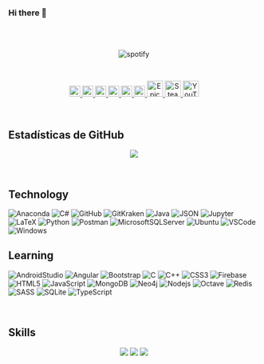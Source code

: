 ### Hi there 👋

<!--
**Jonathana1196/Jonathana1196** is a ✨ _special_ ✨ repository because its `README.md` (this file) appears on your GitHub profile.

Here are some ideas to get you started:

- 🔭 I’m currently working on ...
- 🌱 I’m currently learning ... 
- 👯 I’m looking to collaborate on ... 
- 🤔 I’m looking for help with ...
- 💬 Ask me about ... Anything
- 📫 How to reach me: ... 
- 😄 Pronouns: ...
- ⚡ Fun fact: ...

-->

</br>

</br>

<p align="center" href="https://github.com/kittinan/spotify-github-profile" target="blank">
  <img align="center"
    src="https://spotify-github-profile.vercel.app/api/view?uid=jonathan1196&cover_image=true&theme=novatorem" alt="spotify" />
</p>

</br>

<p align="center">

  <a href="https://profile.codersrank.io/user/Jonathana1196">
    <img alt="Jonathan's CoderRanks" width="22px" src="https://user-images.githubusercontent.com/3371601/72540690-d32c8d80-3846-11ea-9690-c0ed6c479309.png" />
  </a>

  <a href="https://www.linkedin.com/in/jonathanguzmanaraya/">
    <img alt="Jonathan's LinkedIN" width="22px" src="https://raw.githubusercontent.com/peterthehan/peterthehan/master/assets/linkedin.svg" />
  </a>

  <a href="https://myanimelist.net/profile/Joty11/">
    <img alt="Jonathan's MyAnimeList" width="22px" src="https://raw.githubusercontent.com/peterthehan/peterthehan/master/assets/myanimelist.svg" />
  </a>

  <a href="https://open.spotify.com/user/Jonathan1196/">
    <img alt="Jonathan's Spotify" width="22px" src="https://raw.githubusercontent.com/peterthehan/peterthehan/master/assets/spotify.svg" />
  </a>

  <a href="https://t.me/Jonathana1196">
    <img alt="Jonathan's Telegram" width="22px" src="https://www.flaticon.com/svg/static/icons/svg/2111/2111646.svg" />
  </a>

  <a href="https://twitter.com/Jonathana1196">
    <img alt="Jonathana1196 | Twitter" width="22px" src="https://raw.githubusercontent.com/peterthehan/peterthehan/master/assets/twitter.svg" />
  </a>

  <a href="#">
    <img alt="Epic Games - Joty11" title="Epic Games - Joty11" height="32" width="32" src="https://raw.githubusercontent.com/peterthehan/peterthehan/master/assets/epicgames.svg">
  </a>

  <a href="https://steamcommunity.com/id/jonathana1196">
    <img alt="Steam" title="Steam" height="32" width="32" src="https://raw.githubusercontent.com/peterthehan/peterthehan/master/assets/steam.svg">
  </a>

  <a href="https://www.youtube.com/channel/UCcNVs7MSdxvaSzE_0znI2pw">
    <img alt="YouTube" title="YouTube" height="32" width="32" src="https://raw.githubusercontent.com/peterthehan/peterthehan/master/assets/youtube.svg">
  </a>

</p>

</br>

<!--## **Español **

### **Sobre mí:** -->

## **Estadísticas de GitHub**

<p align="center">
  <img src = "https://github-readme-stats.vercel.app/api?username=jonathana1196&show_icons=true&theme=tokyonight&line_height=27">
</p>

</br>

## **Technology**

![Anaconda](https://img.shields.io/badge/-Anaconda-black?style=flat-square&logo=Anaconda)
![C#](https://img.shields.io/badge/-C%23-239120?style=flat-square&logo=C%20Sharp)
![GitHub](https://img.shields.io/badge/-GitHub-181717?style=flat-square&logo=github)
![GitKraken](https://img.shields.io/badge/-GitKraken-181717?style=flat-square&logo=GitKraken)
![Java](https://img.shields.io/badge/-java-brown?style=flat-square&logo=java)
![JSON](https://img.shields.io/badge/-JSON-black?style=flat-square&logo=JSON)
![Jupyter](https://img.shields.io/badge/-Jupyter%20Notebooks-black?style=flat-square&logo=Jupyter)
![LaTeX](https://img.shields.io/badge/-LaTeX-008080?style=flat-square&logo=Latex)
![Python](https://img.shields.io/badge/-Python-black?style=flat-square&logo=Python)
![Postman](https://img.shields.io/badge/-Postman-black?style=flat-square&logo=Postman)
![MicrosoftSQLServer](https://img.shields.io/badge/-MicrosoftSQLServer-CC2927?style=flat-square&logo=Microsoft%20SQL%20Server)
![Ubuntu](https://img.shields.io/badge/-Ubuntu-black?style=flat-square&logo=Ubuntu)
![VSCode](https://img.shields.io/badge/-VSCode-007ACC?style=flat-square&logo=Visual-Studio-Code)
![Windows](https://img.shields.io/badge/-Windows-0078D6?style=flat-square&logo=Windows)

## **Learning**

![AndroidStudio](https://img.shields.io/badge/-AndroidStudio-1E88E5?style=flat-square&logo=Android%20Studio)
![Angular](https://img.shields.io/badge/-Angular-E23237?style=flat-square&logo=Angular)
![Bootstrap](https://img.shields.io/badge/-Bootstrap-563D7C?style=flat-square&logo=bootstrap)
![C](https://img.shields.io/badge/-C-00599C?style=flat-square&logo=c)
![C++](https://img.shields.io/badge/-C++-00599C?style=flat-square&logo=c%2B%2B)
![CSS3](https://img.shields.io/badge/-CSS3-1572B6?style=flat-square&logo=css3)
![Firebase](https://img.shields.io/badge/-Firebase-black?style=flat-square&logo=Firebase)
![HTML5](https://img.shields.io/badge/-HTML5-E34F26?style=flat-square&logo=html5&logoColor=white)
![JavaScript](https://img.shields.io/badge/-JavaScript-black?style=flat-square&logo=javascript)
![MongoDB](https://img.shields.io/badge/-MongoDB-black?style=flat-square&logo=mongodb)
![Neo4j](https://img.shields.io/badge/-Neo4j-black?style=flat-square&logo=neo4j)
![Nodejs](https://img.shields.io/badge/-Nodejs-black?style=flat-square&logo=Node.js)
![Octave](https://img.shields.io/badge/-Octave-black?style=flat-square&logo=Octave)
![Redis](https://img.shields.io/badge/-Redis-black?style=flat-square&logo=Redis)
![SASS](https://img.shields.io/badge/-SASS-black?style=flat-square&logo=sass)
![SQLite](https://img.shields.io/badge/-SQLite-00599C?style=flat-square&logo=SQLite)
![TypeScript](https://img.shields.io/badge/-TypeScript-007ACC?style=flat-square&logo=typescript)

<br>

## **Skills**

<div align="center">
  <img src="https://github-readme-stats.vercel.app/api/top-langs/?username=Jonathana1196&layout=compact&show_icons=true&langs_count=10,html&theme=tokyonight" />
  <img src="https://github-readme-stats.vercel.app/api/wakatime?username=@Jonathana1196&layout=compact&show_icons=true&theme=tokyonight" />
  <img src="https://github-profile-trophy.vercel.app/?username=Jonathana1196&column=7&theme=onedark" />
</div>

<br>
